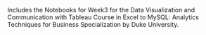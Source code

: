Includes the Notebooks for Week3 for the Data Visualization and Communication with Tableau Course in Excel to MySQL: Analytics Techniques for Business Specialization by Duke University.
